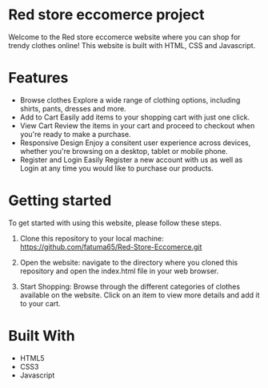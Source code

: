 # Red store eccomerce project
Welcome to the Red store eccomerce website where you can shop for trendy clothes online! This website is built with HTML, CSS and Javascript.

# Features
- Browse clothes
    Explore a wide range of clothing options, including shirts, pants, dresses and more.
- Add to Cart
    Easily add items to your shopping cart with just one click.
- View Cart
    Review the items in your cart and proceed to checkout when you're ready to make a purchase.
- Responsive Design
    Enjoy a consitent user experience across devices, whether you're browsing on a desktop, tablet or mobile phone.
- Register and Login Easily
    Register a new account with us as well as Login at any time you would like to purchase our products.

# Getting started
To get started with using this website, please follow these steps.

1. Clone this repository to your local machine:
https://github.com/fatuma65/Red-Store-Eccomerce.git

2. Open the website:
navigate to the directory where you cloned this repository and open the index.html file in your web browser.

3. Start Shopping:
Browse through the different categories of clothes available on the website. Click on an item to view more details and add it to your cart.

# Built With
- HTML5
- CSS3
- Javascript